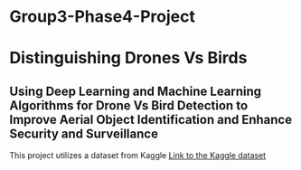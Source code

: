 # Group3-Phase4-Project

# Distinguishing Drones Vs Birds

## Using Deep Learning and Machine Learning Algorithms for Drone Vs Bird Detection to Improve Aerial Object Identification and Enhance Security and Surveillance

This project utilizes a dataset from Kaggle [Link to the Kaggle dataset](https://www.kaggle.com/datasets/stealthknight/bird-vs-drone?resource=download)
